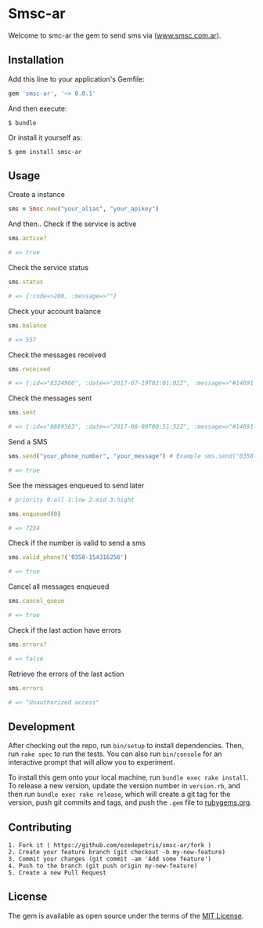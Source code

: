 # Smsc-ar

Welcome to smc-ar the gem to send sms via (www.smsc.com.ar).

## Installation

Add this line to your application's Gemfile:

```ruby
gem 'smsc-ar', '~> 0.0.1'
```

And then execute:

    $ bundle

Or install it yourself as:

    $ gem install smsc-ar

## Usage

Create a instance
```ruby
sms = Smsc.new("your_alias", "your_apikey")
```
And then..
Check if the service is active
```ruby
sms.active?

# => true
```
Check the service status 
```ruby
sms.status

# => {:code=>200, :message=>""}
```
Check your account balance
```ruby
sms.balance

# => 557
```
Check the messages received
```ruby
sms.received

# => {:id=>"8324966", :date=>"2017-07-19T02:01:02Z", :message=>"#14691 message test", :from=>"0", :phone=>"0"}
```
Check the messages sent
```ruby
sms.sent

# => {:id=>"8889563", :date=>"2017-08-09T00:51:52Z", :message=>"#14691 message test", :recipients=>[{:code_area=>"3584", :phone=>"316256", :status=>"Entregado"}]}
```
Send a SMS
```ruby
sms.send("your_phone_number", "your_message") # Example sms.send("0358-154316256","Hey, Casper, Are you there?")

# => true
```
See the messages enqueued to send later
```ruby
# priority 0:all 1:low 2:mid 3:hight

sms.enqueued(0)

# => 7234
```
Check if the number is valid to send a sms
```ruby
sms.valid_phone?('0358-154316256')

# => true
```
Cancel all messages enqueued
```ruby
sms.cancel_queue

# => true
```
Check if the last action have errors
```ruby
sms.errors?

# => false
```
Retrieve the errors of the last action
```ruby
sms.errors

# => "Unauthorized access"
```

## Development

After checking out the repo, run `bin/setup` to install dependencies. Then, run `rake spec` to run the tests. You can also run `bin/console` for an interactive prompt that will allow you to experiment.

To install this gem onto your local machine, run `bundle exec rake install`. To release a new version, update the version number in `version.rb`, and then run `bundle exec rake release`, which will create a git tag for the version, push git commits and tags, and push the `.gem` file to [rubygems.org](https://rubygems.org).

## Contributing

    1. Fork it ( https://github.com/ezedepetris/smsc-ar/fork )
    2. Create your feature branch (git checkout -b my-new-feature)
    3. Commit your changes (git commit -am 'Add some feature')
    4. Push to the branch (git push origin my-new-feature)
    5. Create a new Pull Request

## License

The gem is available as open source under the terms of the [MIT License](http://opensource.org/licenses/MIT).

